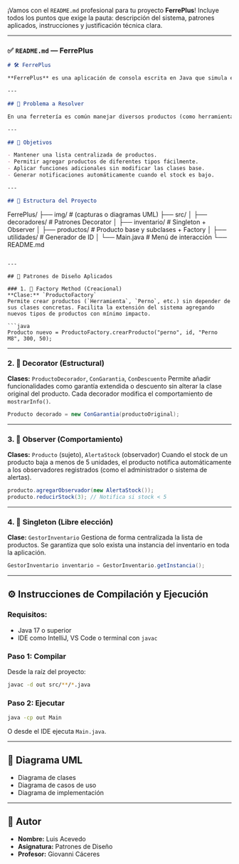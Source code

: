 ¡Vamos con el `README.md` profesional para tu proyecto **FerrePlus**! Incluye todos los puntos que exige la pauta: descripción del sistema, patrones aplicados, instrucciones y justificación técnica clara.

---

### ✅ `README.md` — FerrePlus

```markdown
# 🛠️ FerrePlus

**FerrePlus** es una aplicación de consola escrita en Java que simula el sistema de inventario de una ferretería. Permite agregar productos, gestionar stock, aplicar descuentos o garantías, y generar alertas cuando el inventario es bajo. El sistema fue diseñado aplicando 4 patrones de diseño GoF de forma coherente y funcional.

---

## 📌 Problema a Resolver

En una ferretería es común manejar diversos productos (como herramientas y pernos), gestionar inventario dinámico, ofrecer promociones (como descuentos y garantías) y recibir alertas cuando el stock de productos críticos baja. Se requiere una solución organizada, escalable y extensible.

---

## 🎯 Objetivos

- Mantener una lista centralizada de productos.
- Permitir agregar productos de diferentes tipos fácilmente.
- Aplicar funciones adicionales sin modificar las clases base.
- Generar notificaciones automáticamente cuando el stock es bajo.

---

## 🧱 Estructura del Proyecto

```

FerrePlus/
├── img/                   # (capturas o diagramas UML)
├── src/
│   ├── decoradores/       # Patrones Decorator
│   ├── inventario/        # Singleton + Observer
│   ├── productos/         # Producto base y subclases + Factory
│   ├── utilidades/        # Generador de ID
│   └── Main.java          # Menú de interacción
└── README.md

````

---

## 🧩 Patrones de Diseño Aplicados

### 1. 🔨 Factory Method (Creacional)
**Clase:** `ProductoFactory`  
Permite crear productos (`Herramienta`, `Perno`, etc.) sin depender de sus clases concretas. Facilita la extensión del sistema agregando nuevos tipos de productos con mínimo impacto.

```java
Producto nuevo = ProductoFactory.crearProducto("perno", id, "Perno M8", 300, 50);
````

---

### 2. 🧱 Decorator (Estructural)

**Clases:** `ProductoDecorador`, `ConGarantia`, `ConDescuento`
Permite añadir funcionalidades como garantía extendida o descuento sin alterar la clase original del producto. Cada decorador modifica el comportamiento de `mostrarInfo()`.

```java
Producto decorado = new ConGarantia(productoOriginal);
```

---

### 3. 🔁 Observer (Comportamiento)

**Clases:** `Producto` (sujeto), `AlertaStock` (observador)
Cuando el stock de un producto baja a menos de 5 unidades, el producto notifica automáticamente a los observadores registrados (como el administrador o sistema de alertas).

```java
producto.agregarObservador(new AlertaStock());
producto.reducirStock(3); // Notifica si stock < 5
```

---

### 4. 👑 Singleton (Libre elección)

**Clase:** `GestorInventario`
Gestiona de forma centralizada la lista de productos. Se garantiza que solo exista una instancia del inventario en toda la aplicación.

```java
GestorInventario inventario = GestorInventario.getInstancia();
```

---

## ⚙️ Instrucciones de Compilación y Ejecución

### Requisitos:

* Java 17 o superior
* IDE como IntelliJ, VS Code o terminal con `javac`

### Paso 1: Compilar

Desde la raíz del proyecto:

```bash
javac -d out src/**/*.java
```

### Paso 2: Ejecutar

```bash
java -cp out Main
```

O desde el IDE ejecuta `Main.java`.

---

## 📸 Diagrama UML

* Diagrama de clases
* Diagrama de casos de uso
* Diagrama de implementación

---

## 🙋 Autor

* **Nombre:** Luis Acevedo
* **Asignatura:** Patrones de Diseño
* **Profesor:** Giovanni Cáceres
